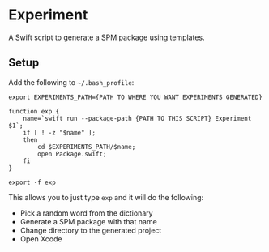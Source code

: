 # Experiment

A Swift script to generate a SPM package using templates.

## Setup



Add the following to `~/.bash_profile`:

```
export EXPERIMENTS_PATH={PATH TO WHERE YOU WANT EXPERIMENTS GENERATED}

function exp {
    name=`swift run --package-path {PATH TO THIS SCRIPT} Experiment $1`;
    if [ ! -z "$name" ];
    then
        cd $EXPERIMENTS_PATH/$name;
        open Package.swift;
    fi
}

export -f exp
```

This allows you to just type `exp` and it will do the following:

 * Pick a random word from the dictionary
 * Generate a SPM package with that name
 * Change directory to the generated project
 * Open Xcode
